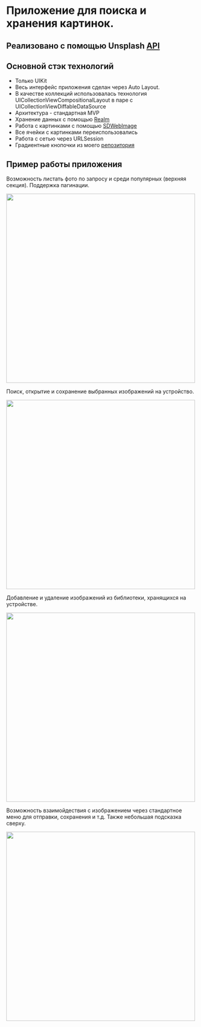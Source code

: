 #  Приложение для поиска и хранения картинок.
## Реализовано с помощью Unsplash [API](https://unsplash.com/documentation)
## Основной стэк технологий
+ Только UIKit
+ Весь интерфейс приложения сделан через Auto Layout. 
+ В качестве коллекций использовалась технология UICollectionViewCompositionalLayout в паре с UICollectionViewDiffableDataSource
+ Архитектура - стандартная MVP
+ Хранение данных с помощью [Realm](https://docs.mongodb.com/realm/sdk/swift/)
+ Работа с картинками с помощью [SDWebImage](https://github.com/SDWebImage/SDWebImage)
+ Все ячейки с картинками переиспользовались
+ Работа с сетью через URLSession
+ Градиентные кнопочки из моего [репозитория](https://github.com/KorobskoyRoman/GradientView)
## Пример работы приложения
Возможность листать фото по запросу и среди популярных (верхняя секция). Поддержка пагинации.

<img src=https://user-images.githubusercontent.com/43990145/159294338-03d6deda-3bd5-4379-8b38-020bf6cec32f.gif height="500">

Поиск, открытие и сохранение выбранных изображений на устройство.

<img src=https://user-images.githubusercontent.com/43990145/159296284-e2d3058a-56b0-465e-bd7e-14deed793717.gif height="500">

Добавление и удаление изображений из библиотеки, хранящихся на устройстве.

<img src=https://user-images.githubusercontent.com/43990145/159296881-7c3c6fab-34ab-4466-b19b-3e2349d29103.gif height="500">

Возможность взаимойдествия с изображением через стандартное меню для отправки, сохранения и т.д. Также небольшая подсказка сверху.

<img src=https://user-images.githubusercontent.com/43990145/159297052-ea77f8df-838a-46b9-938a-3477d176b76b.gif height="500">
